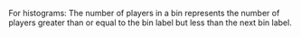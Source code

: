 For histograms:
The number of players in a bin represents the number of players greater than or equal to the bin label but less than the next bin label.